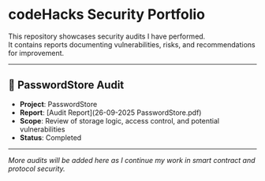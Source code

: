 # codeHacks Security Portfolio

This repository showcases security audits I have performed.  
It contains reports documenting vulnerabilities, risks, and recommendations for improvement.  

---

## 📂 PasswordStore Audit
- **Project**: PasswordStore  
- **Report**: [Audit Report](26-09-2025 PasswordStore.pdf)  
- **Scope**: Review of storage logic, access control, and potential vulnerabilities  
- **Status**: Completed  

---

*More audits will be added here as I continue my work in smart contract and protocol security.*
